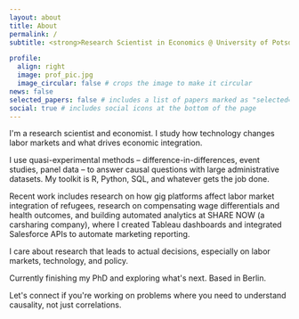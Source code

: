 ```yaml
---
layout: about
title: About
permalink: /
subtitle: <strong>Research Scientist in Economics @ University of Potsdam</strong>.

profile:
  align: right
  image: prof_pic.jpg
  image_circular: false # crops the image to make it circular
news: false
selected_papers: false # includes a list of papers marked as "selected={true}"
social: true # includes social icons at the bottom of the page
---
```

I'm a research scientist and economist. I study how technology changes labor markets and what drives economic integration.

I use quasi-experimental methods – difference-in-differences, event studies, panel data – to answer causal questions with large administrative datasets. My toolkit is R, Python, SQL, and whatever gets the job done.

Recent work includes research on how gig platforms affect labor market integration of refugees, research on compensating wage differentials and health outcomes, and building automated analytics at SHARE NOW (a carsharing company), where I created Tableau dashboards and integrated Salesforce APIs to automate marketing reporting.

I care about research that leads to actual decisions, especially on labor markets, technology, and policy.

Currently finishing my PhD and exploring what's next. Based in Berlin.

Let's connect if you're working on problems where you need to understand causality, not just correlations.
